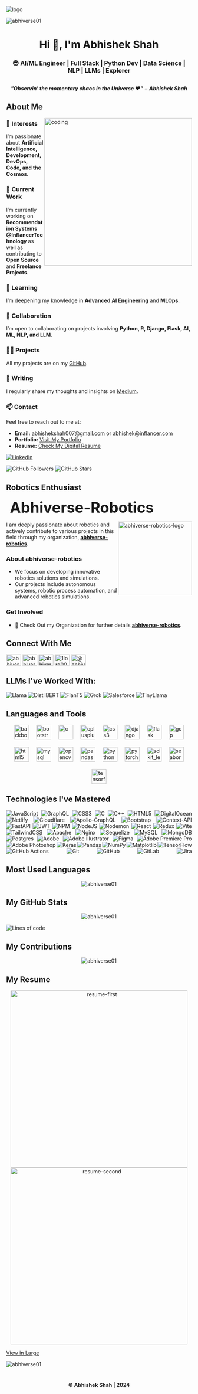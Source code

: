 #

![logo](https://github.com/abhiverse01/abhiverse01/blob/main/1688909204206.jpeg)
<!---
abhiverse01/abhiverse01 is a ✨ special ✨ repository because its `README.md` (this file) appears on your GitHub profile.
You can click the Preview link to take a look at your changes.
--->


<!---
Profile Views Counter
--->
<img src="https://komarev.com/ghpvc/?username=abhiverse01&label=Profile%20views&color=0e75b6&style=flat" alt="abhiverse01" />

<h1 align="center">Hi 👋, I'm Abhishek Shah</h1>
<h3 align="center"> 😎 AI/ML Engineer | Full Stack | Python Dev | Data Science | NLP | LLMs | Explorer </h3>

## 
<div align="center">
    <p>
      <h4><i> "Observin' the momentary chaos in the Universe ❤️" − Abhishek Shah </i></h4>
    </p>
</div>


## About Me

<!--- Blogging Logo --->
<img align="right" alt="coding" width="400" src="https://github.com/abhiverse01/abhiverse01/blob/main/blogging.png">

### 👀 Interests
I’m passionate about **Artificial Intelligence, Development, DevOps, Code, and the Cosmos.**

### 🔭 Current Work
I’m currently working on **Recommendation Systems @InflancerTechnology** as well as contributing to **Open Source** and **Freelance Projects**.

### 🌱 Learning
I’m deepening my knowledge in **Advanced AI Engineering** and **MLOps**.

### 👯 Collaboration
I’m open to collaborating on projects involving **Python, R, Django, Flask, AI, ML, NLP, and LLM**.

### 👨‍💻 Projects
All my projects are on my [GitHub](https://github.com/abhiverse01).

### 📝 Writing
I regularly share my thoughts and insights on [Medium](https://medium.com/@abhiverse01).

### 📫 Contact
Feel free to reach out to me at:
- **Email:** [abhishekshah007@gmail.com](mailto:abhishekshah007@gmail.com) or [abhishek@inflancer.com](mailto:abhishek@inflancer.com)
- **Portfolio:** [Visit My Portfolio](https://abhishekshah.vercel.app)
- **Resume:** [Check My Digital Resume](https://abhishekshahhtmlresume.vercel.app)

[![LinkedIn](https://img.shields.io/badge/LinkedIn-%230077B5.svg?style=for-the-badge&logo=linkedin&logoColor=white)](https://linkedin.com/in/abhiverse01)

<!-- Dynamic Badge Section -->
![GitHub Followers](https://img.shields.io/github/followers/abhiverse01?style=social)
![GitHub Stars](https://img.shields.io/github/stars/abhiverse01?style=social)

## Robotics Enthusiast

<p align="left">
  <span style="font-size: 40; vertical-align: middle; margin-left: 10;"><strong><b>Abhiverse-Robotics</b></strong></span>
</p>

<img align="right" alt="abhiverse-robotics-logo" width="200" style="border-radius:0.5;" src="https://github.com/abhiverse01/abhiverse01/blob/main/robotlogo.png">

I am deeply passionate about robotics and actively contribute to various projects in this field through my organization, **[abhiverse-robotics](https://github.com/abhiverse-org).**

### About abhiverse-robotics
- We focus on developing innovative robotics solutions and simulations.
- Our projects include autonomous systems, robotic process automation, and advanced robotics simulations.

### Get Involved
- 🚀 Check Out my Organization for further details **[abhiverse-robotics](https://github.com/abhiverse-org).**

## Connect With Me
<p align="left">
<a href="https://dev.to/abhiverse01" target="blank"><img align="center" src="https://raw.githubusercontent.com/rahuldkjain/github-profile-readme-generator/master/src/images/icons/Social/devto.svg" alt="abhiverse01" height="30" width="40" /></a>
<a href="https://linkedin.com/in/abhiverse01" target="blank"><img align="center" src="https://raw.githubusercontent.com/rahuldkjain/github-profile-readme-generator/master/src/images/icons/Social/linked-in-alt.svg" alt="abhiverse01" height="30" width="40" /></a>
<a href="https://codesandbox.com/abhiverse01" target="blank"><img align="center" src="https://raw.githubusercontent.com/rahuldkjain/github-profile-readme-generator/master/src/images/icons/Social/codesandbox.svg" alt="abhiverse01" height="30" width="40" /></a>
<a href="https://fb.com/1lord001" target="blank"><img align="center" src="https://raw.githubusercontent.com/rahuldkjain/github-profile-readme-generator/master/src/images/icons/Social/facebook.svg" alt="1lord001" height="30" width="40" /></a>
<a href="https://medium.com/@abhiverse01" target="blank"><img align="center" src="https://raw.githubusercontent.com/rahuldkjain/github-profile-readme-generator/master/src/images/icons/Social/medium.svg" alt="@abhiverse01" height="30" width="40" /></a>
</p>

## LLMs I've Worked With:
![Llama](https://img.shields.io/badge/llama-%230077B5.svg?style=for-the-badge&logo=llama&logoColor=white)
![DistilBERT](https://img.shields.io/badge/DistilBERT-%2300C7B7.svg?style=for-the-badge&logo=distilbert&logoColor=white)
![FlanT5](https://img.shields.io/badge/FlanT5-%23F7DF1E.svg?style=for-the-badge&logo=flant5&logoColor=white)
![Grok](https://img.shields.io/badge/Grok-%23E34F26.svg?style=for-the-badge&logo=grok&logoColor=white)
![Salesforce](https://img.shields.io/badge/Salesforce-%2300A1E0.svg?style=for-the-badge&logo=salesforce&logoColor=white)
![TinyLlama](https://img.shields.io/badge/TinyLlama-%2334A853.svg?style=for-the-badge&logo=TinyLlama&logoColor=white)


## Languages and Tools

<div align="justify" style="display: flex; flex-wrap: wrap; justify-content: center; gap: 20px;">
  <a href="https://backbonejs.org" target="_blank" rel="noreferrer">
    <img src="https://raw.githubusercontent.com/devicons/devicon/master/icons/backbonejs/backbonejs-original-wordmark.svg" alt="backbonejs" width="40" height="40"/>
  </a>
  <a href="https://getbootstrap.com" target="_blank" rel="noreferrer">
    <img src="https://raw.githubusercontent.com/devicons/devicon/master/icons/bootstrap/bootstrap-plain-wordmark.svg" alt="bootstrap" width="40" height="40"/>
  </a>
  <a href="https://www.cprogramming.com/" target="_blank" rel="noreferrer">
    <img src="https://raw.githubusercontent.com/devicons/devicon/master/icons/c/c-original.svg" alt="c" width="40" height="40"/>
  </a>
  <a href="https://www.w3schools.com/cpp/" target="_blank" rel="noreferrer">
    <img src="https://raw.githubusercontent.com/devicons/devicon/master/icons/cplusplus/cplusplus-original.svg" alt="cplusplus" width="40" height="40"/>
  </a>
  <a href="https://www.w3schools.com/css/" target="_blank" rel="noreferrer">
    <img src="https://raw.githubusercontent.com/devicons/devicon/master/icons/css3/css3-original-wordmark.svg" alt="css3" width="40" height="40"/>
  </a>
  <a href="https://www.djangoproject.com/" target="_blank" rel="noreferrer">
    <img src="https://cdn.worldvectorlogo.com/logos/django.svg" alt="django" width="40" height="40"/>
  </a>
  <a href="https://flask.palletsprojects.com/" target="_blank" rel="noreferrer">
    <img src="https://www.vectorlogo.zone/logos/pocoo_flask/pocoo_flask-icon.svg" alt="flask" width="40" height="40"/>
  </a>
  <a href="https://cloud.google.com" target="_blank" rel="noreferrer">
    <img src="https://www.vectorlogo.zone/logos/google_cloud/google_cloud-icon.svg" alt="gcp" width="40" height="40"/>
  </a>
  <a href="https://www.w3.org/html/" target="_blank" rel="noreferrer">
    <img src="https://raw.githubusercontent.com/devicons/devicon/master/icons/html5/html5-original-wordmark.svg" alt="html5" width="40" height="40"/>
  </a>
  <a href="https://www.mysql.com/" target="_blank" rel="noreferrer">
    <img src="https://raw.githubusercontent.com/devicons/devicon/master/icons/mysql/mysql-original-wordmark.svg" alt="mysql" width="40" height="40"/>
  </a>
  <a href="https://opencv.org/" target="_blank" rel="noreferrer">
    <img src="https://www.vectorlogo.zone/logos/opencv/opencv-icon.svg" alt="opencv" width="40" height="40"/>
  </a>
  <a href="https://pandas.pydata.org/" target="_blank" rel="noreferrer">
    <img src="https://raw.githubusercontent.com/devicons/devicon/2ae2a900d2f041da66e950e4d48052658d850630/icons/pandas/pandas-original.svg" alt="pandas" width="40" height="40"/>
  </a>
  <a href="https://www.python.org" target="_blank" rel="noreferrer">
    <img src="https://raw.githubusercontent.com/devicons/devicon/master/icons/python/python-original.svg" alt="python" width="40" height="40"/>
  </a>
  <a href="https://pytorch.org/" target="_blank" rel="noreferrer">
    <img src="https://www.vectorlogo.zone/logos/pytorch/pytorch-icon.svg" alt="pytorch" width="40" height="40"/>
  </a>
  <a href="https://scikit-learn.org/" target="_blank" rel="noreferrer">
    <img src="https://upload.wikimedia.org/wikipedia/commons/0/05/Scikit_learn_logo_small.svg" alt="scikit_learn" width="40" height="40"/>
  </a>
  <a href="https://seaborn.pydata.org/" target="_blank" rel="noreferrer">
    <img src="https://seaborn.pydata.org/_images/logo-mark-lightbg.svg" alt="seaborn" width="40" height="40"/>
  </a>
  <a href="https://www.tensorflow.org" target="_blank" rel="noreferrer">
    <img src="https://www.vectorlogo.zone/logos/tensorflow/tensorflow-icon.svg" alt="tensorflow" width="40" height="40"/>
  </a>
</div>

## Technologies I've Mastered

<div align= "justify" style="display: flex; flex-wrap: wrap; justify-content: space-between;">
  <img src="https://img.shields.io/badge/javascript-%23323330.svg?style=for-the-badge&logo=javascript&logoColor=%23F7DF1E" alt="JavaScript" />
  <img src="https://img.shields.io/badge/-GraphQL-E10098?style=for-the-badge&logo=graphql&logoColor=white" alt="GraphQL" />
  <img src="https://img.shields.io/badge/css3-%231572B6.svg?style=for-the-badge&logo=css3&logoColor=white" alt="CSS3" />
  <img src="https://img.shields.io/badge/c-%2300599C.svg?style=for-the-badge&logo=c&logoColor=white" alt="C" />
  <img src="https://img.shields.io/badge/c++-%2300599C.svg?style=for-the-badge&logo=c%2B%2B&logoColor=white" alt="C++" />
  <img src="https://img.shields.io/badge/html5-%23E34F26.svg?style=for-the-badge&logo=html5&logoColor=white" alt="HTML5" />
  <img src="https://img.shields.io/badge/DigitalOcean-%230167ff.svg?style=for-the-badge&logo=digitalOcean&logoColor=white" alt="DigitalOcean" />
  <img src="https://img.shields.io/badge/netlify-%23000000.svg?style=for-the-badge&logo=netlify&logoColor=#00C7B7" alt="Netlify" />
  <img src="https://img.shields.io/badge/Cloudflare-F38020?style=for-the-badge&logo=Cloudflare&logoColor=white" alt="Cloudflare" />
  <img src="https://img.shields.io/badge/-ApolloGraphQL-311C87?style=for-the-badge&logo=apollo-graphql" alt="Apollo-GraphQL" />
  <img src="https://img.shields.io/badge/bootstrap-%238511FA.svg?style=for-the-badge&logo=bootstrap&logoColor=white" alt="Bootstrap" />
  <img src="https://img.shields.io/badge/Context--Api-000000?style=for-the-badge&logo=react" alt="Context-API" />
  <img src="https://img.shields.io/badge/FastAPI-005571?style=for-the-badge&logo=fastapi" alt="FastAPI" />
  <img src="https://img.shields.io/badge/JWT-black?style=for-the-badge&logo=JSON%20web%20tokens" alt="JWT" />
  <img src="https://img.shields.io/badge/NPM-%23CB3837.svg?style=for-the-badge&logo=npm&logoColor=white" alt="NPM" />
  <img src="https://img.shields.io/badge/node.js-6DA55F?style=for-the-badge&logo=node.js&logoColor=white" alt="NodeJS" />
  <img src="https://img.shields.io/badge/NODEMON-%23323330.svg?style=for-the-badge&logo=nodemon&logoColor=%BBDEAD" alt="Nodemon" />
  <img src="https://img.shields.io/badge/react-%2320232a.svg?style=for-the-badge&logo=react&logoColor=%2361DAFB" alt="React" />
  <img src="https://img.shields.io/badge/redux-%23593d88.svg?style=for-the-badge&logo=redux&logoColor=white" alt="Redux" />
  <img src="https://img.shields.io/badge/vite-%23646CFF.svg?style=for-the-badge&logo=vite&logoColor=white" alt="Vite" />
  <img src="https://img.shields.io/badge/tailwindcss-%2338B2AC.svg?style=for-the-badge&logo=tailwind-css&logoColor=white" alt="TailwindCSS" />
  <img src="https://img.shields.io/badge/apache-%23D42029.svg?style=for-the-badge&logo=apache&logoColor=white" alt="Apache" />
  <img src="https://img.shields.io/badge/nginx-%23009639.svg?style=for-the-badge&logo=nginx&logoColor=white" alt="Nginx" />
  <img src="https://img.shields.io/badge/Sequelize-52B0E7?style=for-the-badge&logo=Sequelize&logoColor=white" alt="Sequelize" />
  <img src="https://img.shields.io/badge/mysql-4479A1.svg?style=for-the-badge&logo=mysql&logoColor=white" alt="MySQL" />
  <img src="https://img.shields.io/badge/MongoDB-%234ea94b.svg?style=for-the-badge&logo=mongodb&logoColor=white" alt="MongoDB" />
  <img src="https://img.shields.io/badge/postgres-%23316192.svg?style=for-the-badge&logo=postgresql&logoColor=white" alt="Postgres" />
  <img src="https://img.shields.io/badge/adobe-%23FF0000.svg?style=for-the-badge&logo=adobe&logoColor=white" alt="Adobe" />
  <img src="https://img.shields.io/badge/adobe%20illustrator-%23FF9A00.svg?style=for-the-badge&logo=adobe%20illustrator&logoColor=white" alt="Adobe Illustrator" />
  <img src="https://img.shields.io/badge/figma-%23F24E1E.svg?style=for-the-badge&logo=figma&logoColor=white" alt="Figma" />
  <img src="https://img.shields.io/badge/Adobe%20Premiere%20Pro-9999FF.svg?style=for-the-badge&logo=Adobe%20Premiere%20Pro&logoColor=white" alt="Adobe Premiere Pro" />
  <img src="https://img.shields.io/badge/adobe%20photoshop-%2331A8FF.svg?style=for-the-badge&logo=adobe%20photoshop&logoColor=white" alt="Adobe Photoshop" />
  <img src="https://img.shields.io/badge/Keras-%23D00000.svg?style=for-the-badge&logo=Keras&logoColor=white" alt="Keras" />
  <img src="https://img.shields.io/badge/pandas-%23150458.svg?style=for-the-badge&logo=pandas&logoColor=white" alt="Pandas" />
  <img src="https://img.shields.io/badge/numpy-%23013243.svg?style=for-the-badge&logo=numpy&logoColor=white" alt="NumPy" />
  <img src="https://img.shields.io/badge/Matplotlib-%23ffffff.svg?style=for-the-badge&logo=Matplotlib&logoColor=black" alt="Matplotlib" />
  <img src="https://img.shields.io/badge/TensorFlow-%23FF6F00.svg?style=for-the-badge&logo=TensorFlow&logoColor=white" alt="TensorFlow" />
  <img src="https://img.shields.io/badge/github%20actions-%232671E5.svg?style=for-the-badge&logo=githubactions&logoColor=white" alt="GitHub Actions" />
  <img src="https://img.shields.io/badge/git-%23F05033.svg?style=for-the-badge&logo=git&logoColor=white" alt="Git" />
  <img src="https://img.shields.io/badge/github-%23121011.svg?style=for-the-badge&logo=github&logoColor=white" alt="GitHub" />
  <img src="https://img.shields.io/badge/gitlab-%23181717.svg?style=for-the-badge&logo=gitlab&logoColor=white" alt="GitLab" />
  <img src="https://img.shields.io/badge/jira-%230A0FFF.svg?style=for-the-badge&logo=jira&logoColor=white" alt="Jira" />
</div>

## Most Used Languages

<p align = "center">
  <img align="center" src="https://github-readme-stats.vercel.app/api/top-langs?username=abhiverse01&show_icons=true&locale=en&layout=compact" alt="abhiverse01" /></p>

## My GitHub Stats

<p align = "center">
  <img align="center" src="https://github-readme-stats.vercel.app/api?username=abhiverse01&show_icons=true&locale=en" alt="abhiverse01" />
</p>

![Lines of code](https://img.shields.io/badge/Lines%20of%20code-2.8%20million-blue)

## My Contributions

<p align="center">
  <img align="center" src="https://github-readme-streak-stats.herokuapp.com/?user=abhiverse01&" alt="abhiverse01" />
</p>

## My Resume

<div align="center">
  <img src="https://github.com/abhiverse01/abhiverse01/blob/main/AbhishekShahResume-1.png" alt="resume-first" width="480">
  <img src="https://github.com/abhiverse01/abhiverse01/blob/main/AbhishekShahResume-2.png" alt="resume-second" width="480">
</div>

[View in Large](https://github.com/abhiverse01/abhiverse01/blob/main/AbhishekShahResume.pdf)


<!---
Profile Views Counter
--->
<p align="left"> <img src="https://komarev.com/ghpvc/?username=abhiverse01&label=Profile%20views&color=0e75b6&style=flat" alt="abhiverse01" /> </p>

# 
<p align="center">
  <b><strong>&copy; Abhishek Shah | 2024</strong></b>
</p>
